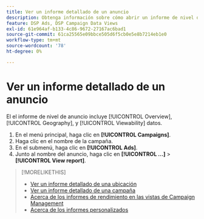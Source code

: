 ```yaml
---
title: Ver un informe detallado de un anuncio
description: Obtenga información sobre cómo abrir un informe de nivel de anuncio con datos de información general, geografía y visibilidad.
feature: DSP Ads, DSP Campaign Data Views
exl-id: 61e964af-b133-4c86-9672-27167ac6bad1
source-git-commit: 61ca25565e09bbce505d6f5cb0e5e8b7214eb1e0
workflow-type: tm+mt
source-wordcount: '78'
ht-degree: 0%

---
```


# Ver un informe detallado de un anuncio

El <!--legacy --> el informe de nivel de anuncio incluye [!UICONTROL Overview], [!UICONTROL Geography], y [!UICONTROL Viewability] datos.

1. En el menú principal, haga clic en **[!UICONTROL Campaigns]**.
1. Haga clic en el nombre de la campaña.
1. En el submenú, haga clic en **[!UICONTROL Ads]**.
1. Junto al nombre del anuncio, haga clic en  **[!UICONTROL ...]** > **[!UICONTROL View report]**.

>[!MORELIKETHIS]
>
>* [Ver un informe detallado de una ubicación](/help/dsp/campaign-management/placements/placement-view-report.md)
>* [Ver un informe detallado de una campaña](/help/dsp/campaign-management/campaigns/campaign-view-report.md)
>* [Acerca de los informes de rendimiento en las vistas de Campaign Management](/help/dsp/campaign-management/reports/campaign-reports-about.md)
>* [Acerca de los informes personalizados](/help/dsp/reports/report-about.md)

